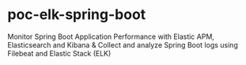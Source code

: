 # poc-elk-spring-boot
Monitor Spring Boot Application Performance with Elastic APM, Elasticsearch and Kibana 
& 
Collect and analyze Spring Boot logs using Filebeat and Elastic Stack (ELK)
